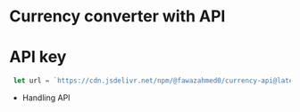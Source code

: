 # Currency converter with API 
#  API key 
 ```javascript
  let url = `https://cdn.jsdelivr.net/npm/@fawazahmed0/currency-api@latest/v1/currencies/inr.json` 
  ```
- Handling API
